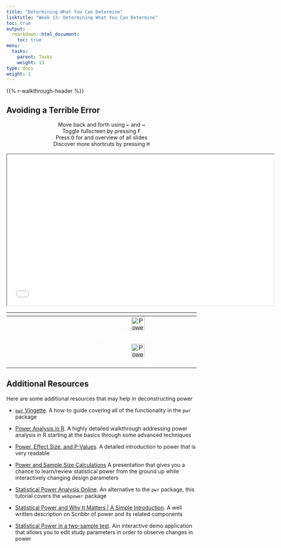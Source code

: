 ```yaml
---
title: "Determining What You Can Determine"
linktitle: "Week 13: Determining What You Can Determine"
toc: true
output:
  rmarkdown::html_document:
    toc: true
menu:
  tasks:
    parent: Tasks
    weight: 13
type: docs
weight: 1
---
```


<script src="/rmarkdown-libs/kePrint/kePrint.js"></script>

<link href="/rmarkdown-libs/lightable/lightable.css" rel="stylesheet" />

{{% r-walkthrough-header %}}

## Avoiding a Terrible Error

<center>
<div class="wrapper">
    <div class="icon leftright">
      <div class="tooltip"><span style=width:200px;>Move back and forth using <kbd>←</kbd> and <kbd>→</kbd></span></div>
      <span><i class="fas fa-map-signs"></i></span></div>
    <div class="icon info">
      <div class="tooltip"><span style=width:200px;>Toggle fullscreen by pressing <kbd>F</kbd></span></div>
      <span><i class="fas fa-expand-alt"></i></span>
    </div><div class="icon github">
      <div class="tooltip"><span style=width:200px;>Press <kbd>O</kbd> for and overview of all slides</span></div>
      <span><i class="far fa-images"></i></span>
    </div><div class="icon youtube">
      <div class="tooltip"><span style=width:200px;>Discover more shortcuts by pressing <kbd>H</kbd></span></div>
      <span><i class="fas fa-info-circle"></i></span>
    </div>
</div>
</center>
<br>
<center>

<div class="holder">

<div class="bigcol">

<iframe src="/slides/Power%20Analysis/power-analysis-pres.html" width="140%" height="400px" data-external="1">
</iframe>

</div>

<div class="smallcol">

<table class=" lightable-paper" style="font-family: &quot;Arial Narrow&quot;, arial, helvetica, sans-serif; width: auto !important; margin-left: auto; margin-right: auto;">
<thead>
<tr>
<th style="text-align:center;">
</th>
</tr>
</thead>
<tbody>
<tr>
<td style="text-align:center;width: 25em; padding-left: 200px;color: #ffffff !important;background-color: transparent !important;vertical-align: middle !important;">
<a href="/slides/Power%20Analysis/power-analysis-pres.html" target="_blank"><img src="/logos/web-ico.png" alt="Power Analysis presentation" width="35"></a>
</td>
</tr>
<tr>
<td style="text-align:center;width: 25em; padding-left: 200px;color: #ffffff !important;background-color: transparent !important;vertical-align: middle !important;">
Larger version of the presentation
</td>
</tr>
<tr>
<td style="text-align:center;width: 25em; padding-left: 200px;color: #ffffff !important;background-color: transparent !important;vertical-align: middle !important;">
</td>
</tr>
<tr>
<td style="text-align:center;width: 25em; padding-left: 200px;color: #ffffff !important;background-color: transparent !important;vertical-align: middle !important;">
<a href="/slides/Power%20Analysis/power-analysis-flat.pdf" target="_blank"><img src="/logos/pdf-ico.png" alt="Power Analysis presentation PDF" width="35"></a>
</td>
</tr>
<tr>
<td style="text-align:center;width: 25em; padding-left: 200px;color: #ffffff !important;background-color: transparent !important;vertical-align: middle !important;">
PDF of the presentation
</td>
</tr>
</tbody>
</table>

</div>

</div>

<div class="clear">

</div>

</center>

## Additional Resources

Here are some additional resources that may help in deconstructing power

- [`pwr` Vingette](https://cran.r-project.org/web/packages/pwr/vignettes/pwr-vignette.html). A how-to guide covering all of the functionality in the `pwr` package

- [Power Analysis in R](https://ladal.edu.au/pwr.html#Basic_Power_Analysis). A highly detailed walkthrough addressing power analysis in R starting at the basics through some advanced techniques

- [Power, Effect Size, and P-Values](https://bookdown.org/anshul302/HE802-MGHIHP-Spring2020/Samp.html). A detailed introduction to power that is very readable

- [Power and Sample Size Calculations](https://rtrane.shinyapps.io/power/) A presentation that gives you a chance to learn/review statistical power from the ground up while interactively changing design parameters

- [Statistical Power Analysis Online](https://webpower.psychstat.org/wiki/). An alternative to the `pwr` package, this tutorial covers the `webpower` package

- [Statistical Power and Why It Matters \| A Simple Introduction](https://www.scribbr.com/statistics/statistical-power/). A well written description on Scribbr of power and its related components

- [Statistical Power in a two-sample test](https://andrewlau.shinyapps.io/Power/). Ain interactive demo application that allows you to edit study parameters in order to observe changes in power
